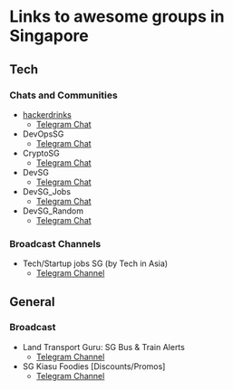 # Links to awesome groups in Singapore

## Tech

### Chats and Communities

  - [hackerdrinks](https://hackerdrinks.sg)
    - [Telegram Chat](https://t.me/joinchat/AVXlHwt652Fr14mSHQGlBg)
  - DevOpsSG
    - [Telegram Chat](https://t.me/joinchat/AVXlHwt652Fr14mSHQGlBg)
  - CryptoSG
    - [Telegram Chat](https://t.me/cryptoSG_Dapps)
  - DevSG
    - [Telegram Chat](https://t.me/joinchat/AMjNsFh9UGIR5VvOs1_nXA)
  - DevSG_Jobs
    - [Telegram Chat](https://t.me/joinchat/BGedIEfG39eNgvQmiki60Q)
  - DevSG_Random
    - [Telegram Chat](https://t.me/joinchat/BGedIFPZvMoshemkOoXM4g)


### Broadcast Channels

  - Tech/Startup jobs SG (by Tech in Asia)
    - [Telegram Channel](https://t.me/tiajobssg)


## General

### Broadcast

  - Land Transport Guru: SG Bus & Train Alerts
    - [Telegram Channel](https://t.me/LandTransportGuru)
  - SG Kiasu Foodies [Discounts/Promos]
    - [Telegram Channel](https://t.me/kiasufoodies)
